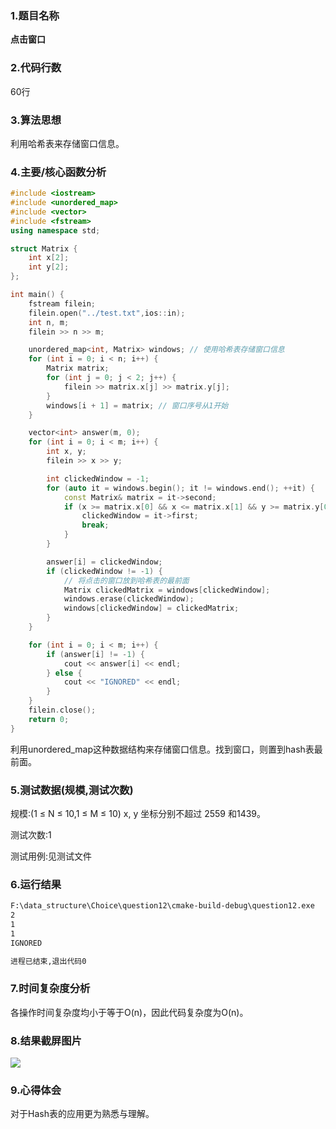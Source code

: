 ### 1.题目名称

 **点击窗口**

### 2.代码行数

60行

### 3.算法思想

利用哈希表来存储窗口信息。

### 4.主要/核心函数分析

```c++
#include <iostream>
#include <unordered_map>
#include <vector>
#include <fstream>
using namespace std;

struct Matrix {
    int x[2];
    int y[2];
};

int main() {
    fstream filein;
    filein.open("../test.txt",ios::in);
    int n, m;
    filein >> n >> m;

    unordered_map<int, Matrix> windows; // 使用哈希表存储窗口信息
    for (int i = 0; i < n; i++) {
        Matrix matrix;
        for (int j = 0; j < 2; j++) {
            filein >> matrix.x[j] >> matrix.y[j];
        }
        windows[i + 1] = matrix; // 窗口序号从1开始
    }

    vector<int> answer(m, 0);
    for (int i = 0; i < m; i++) {
        int x, y;
        filein >> x >> y;

        int clickedWindow = -1;
        for (auto it = windows.begin(); it != windows.end(); ++it) {            //找到目标窗口
            const Matrix& matrix = it->second;
            if (x >= matrix.x[0] && x <= matrix.x[1] && y >= matrix.y[0] && y <= matrix.y[1]) {
                clickedWindow = it->first;
                break;
            }
        }

        answer[i] = clickedWindow;
        if (clickedWindow != -1) {
            // 将点击的窗口放到哈希表的最前面
            Matrix clickedMatrix = windows[clickedWindow];
            windows.erase(clickedWindow);
            windows[clickedWindow] = clickedMatrix;
        }
    }

    for (int i = 0; i < m; i++) {
        if (answer[i] != -1) {
            cout << answer[i] << endl;
        } else {
            cout << "IGNORED" << endl;
        }
    }
    filein.close();
    return 0;
}
```

利用unordered_map这种数据结构来存储窗口信息。找到窗口，则置到hash表最前面。

### 5.测试数据(规模,测试次数)

规模:(1 ≤ N ≤ 10,1 ≤ M ≤ 10)	 x, y 坐标分别不超过 2559 和1439。

测试次数:1

测试用例:见测试文件

### 6.运行结果

```txt
F:\data_structure\Choice\question12\cmake-build-debug\question12.exe
2
1
1
IGNORED

进程已结束,退出代码0

```

### 7.时间复杂度分析

各操作时间复杂度均小于等于O(n)，因此代码复杂度为O(n)。

### 8.结果截屏图片

![](F:\data_structure\Choice\question12\output.png)

### 9.心得体会

对于Hash表的应用更为熟悉与理解。